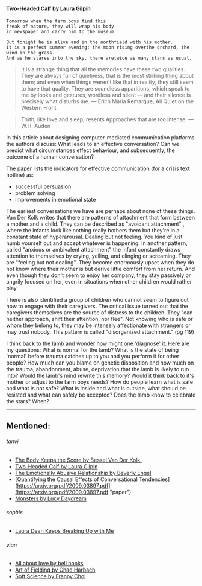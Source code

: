 
#### Two-Headed Calf by Laura Gilpin
```
Tomorrow when the farm boys find this
freak of nature, they will wrap his body
in newspaper and carry him to the museum.

But tonight he is alive and in the northfield with his mother. 
It is a perfect summer evening: the moon rising overthe orchard, the wind in the grass. 
And as he stares into the sky, there aretwice as many stars as usual.
```

> It is a strange thing that all the memories have these two qualities. They are always full of quietness, that is the most striking thing about them; and even when things weren't like that in reality, they still seem to have that quality. They are soundless apparitions, which speak to me by looks and gestures, wordless and silent — and their silence is precisely what disturbs me.
— Erich Maria Remarque, All Quiet on the Western Front 



> Truth, like love and sleep, resents
Approaches that are too intense. 
— W.H. Auden




In this article about designing computer-mediated communication platforms the authors discuss:
What leads to an effective conversation? Can we predict what circumstances effect behaviour, and subsequently, the outcome of a human conversation? 

The paper lists the indicators for effective communication (for a crisis text hotline) as:

- successful persuasion
- problem solving
- improvements in emotional state 


The earliest conversations we have are perhaps about none of these things. Van Der Kolk writes that there are patterns of attachment that form between a mother and a child. They can be described as  "avoidant attachment" , where the infants look like nothing really bothers them but they're in a constant state of hyperarousal. Dealing but not feeling. You kind of just numb yourself out and accept whatever is happening. In another pattern, called "anxious or ambivalent attachment" the infant constantly draws attention to themselves by crying, yelling, and clinging or screaming. They are "feeling but not dealing". They become enormously upset when they do not know where their mother is but derive little comfort from her return. And even though they don't seem to enjoy her company, they stay passively or angrily focused on her, even in situations when other children would rather play. 

There is also identified a group of children who cannot seem to figure out how to engage with their caregivers. The critical issue turned out that the caregivers themselves are the source of distress to the children. They "can neither approach, shift their attention, nor flee". Not knowing who is safe or whom they belong to, they may be intensely affectionate with strangers or may trust nobody. This pattern is called "disorganized attachment." (pg 119)


I think back to the lamb and wonder how might one 'diagnose' it.
Here are my questions: 
What is normal for the lamb? What is the state of being 'normal' before trauma catches up to you and you perform it for other people?
How much can you blame on genetic disposition and how much on the trauma, abandonment, abuse, deprivation that the lamb is likely to run into? 
Would the lamb's mind rewrite this memory?
Would it think back to it's mother or adjust to the farm boys needs?
How do people learn what is safe and what is not safe? 
What is inside and what is outside, what should be resisted and what can safely be accepted? 
Does the lamb know to celebrate the stars? When?


***

## Mentioned:
###### tanvi

- [The Body Keeps the Score by Bessel Van Der Kolk.](https://www.goodreads.com/book/show/18693771-the-body-keeps-the-score "book")
- [Two-Headed Calf by Laura Gilpin](https://rolfpotts.com/two-headed-calf-by-laura-gilpin/ "poem")
- [The Emotionally Abusive Relationship by Beverly Engel](https://www.goodreads.com/book/show/129711.The_Emotionally_Abusive_Relationship "book")
- [Quantifying the Causal Effects of Conversational Tendencies](https://arxiv.org/pdf/2009.03897.pdf](https://arxiv.org/pdf/2009.03897.pdf "paper")
- [Monsters by Lucy Daydream](https://open.spotify.com/track/2C1rdBtsC37wtkAofoC6i1?si=935ee08dc5da4ea2)


###### sophie
- [Laura Dean Keeps Breaking Up with Me](https://www.goodreads.com/book/show/40864841-laura-dean-keeps-breaking-up-with-me?ac=1&from_search=true&qid=O1mHCtf9VY&rank=1)

###### vian
- [All about love by bell hooks](https://www.goodreads.com/book/show/17607.All_About_Love?from_search=true&from_srp=true&qid=XFTcFVorBW&rank=1)
- [Art of Fielding by Chad Harbach](https://www.goodreads.com/book/show/10996342-the-art-of-fielding?from_search=true&from_srp=true&qid=5NkzYPTBg1&rank=1)
- [Soft Science by Franny Choi](https://www.goodreads.com/book/show/41745412-soft-science?ac=1&from_search=true&qid=MEPL4jkV4z&rank=1)
